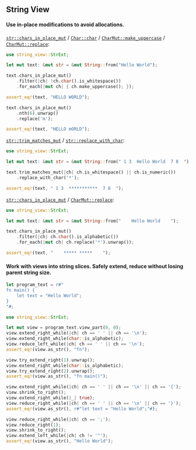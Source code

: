 ## String View

#### Use in-place modifications to avoid allocations.

[`str::chars_in_place_mut`](StrExt::chars_in_place_mut) / [`Char::char`](Char::char) / [`CharMut::make_uppercase`](CharMut::make_uppercase) / [`CharMut::replace`](CharMut::replace):

```rust
use string_view::StrExt;

let mut text: &mut str = &mut String::from("Hello World");

text.chars_in_place_mut()
    .filter(|ch| !ch.char().is_whitespace())
    .for_each(|mut ch| { ch.make_uppercase(); });

assert_eq!(text, "HELLO WORLD");

text.chars_in_place_mut()
    .nth(6).unwrap()
    .replace('m');

assert_eq!(text, "HELLO mORLD");
```

[`str::trim_matches_mut`](StrExt::trim_matches_mut) / [`str::replace_with_char`](StrExt::replace_with_char):

```rust
use string_view::StrExt;

let mut text: &mut str = &mut String::from(" 1 3  Hello World  7 8  ");

text.trim_matches_mut(|ch| ch.is_whitespace() || ch.is_numeric())
    .replace_with_char('*');

assert_eq!(text, " 1 3  ***********  7 8  ");
```

[`str::chars_in_place_mut`](StrExt::chars_in_place_mut) / [`CharMut::replace`](CharMut::replace):

```rust
use string_view::StrExt;

let mut text: &mut str = &mut String::from("    Hello World    ");

text.chars_in_place_mut()
    .filter(|ch| ch.char().is_alphabetic())
    .for_each(|mut ch| ch.replace('*').unwrap());

assert_eq!(text, "    ***** *****    ");
```

#### Work with views into string slices. Safely extend, reduce without losing parent string size.

```rust
let program_text = r#"
fn main() {
    let text = "Hello World";
}
"#;

use string_view::StrExt;

let mut view = program_text.view_part(0, 0);
view.extend_right_while(|ch| ch == ' ' || ch == '\n');
view.extend_right_while(char::is_alphabetic);
view.reduce_left_while(|ch| ch == ' ' || ch == '\n');
assert_eq!(view.as_str(), "fn");

view.try_extend_right(1).unwrap();
view.extend_right_while(char::is_alphabetic);
view.try_extend_right(2).unwrap();
assert_eq!(view.as_str(), "fn main()");

view.extend_right_while(|ch| ch == ' ' || ch == '\n' || ch == '{');
view.shrink_to_right();
view.extend_right_while(|_| true);
view.reduce_right_while(|ch| ch == ' ' || ch == '\n' || ch == '}');
assert_eq!(view.as_str(), r#"let text = "Hello World";"#);

view.reduce_right_while(|ch| ch == ';');
view.reduce_right(1);
view.shrink_to_right();
view.extend_left_while(|ch| ch != '"');
assert_eq!(view.as_str(), "Hello World");
```
